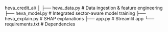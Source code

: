 heva_credit_ai/
│
├── heva_data.py          # Data ingestion & feature engineering
├── heva_model.py         # Integrated sector-aware model training
├── heva_explain.py       # SHAP explanations
├── app.py                # Streamlit app
└── requirements.txt      # Dependencies
